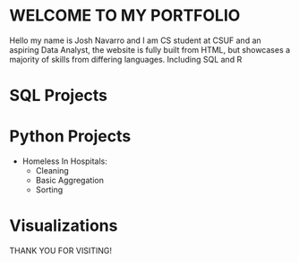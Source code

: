 # WELCOME TO MY PORTFOLIO
Hello my name is Josh Navarro and I am  CS student at CSUF and an aspiring Data Analyst,
the website is fully built from HTML, but showcases a majority of skills from differing languages. 
Including SQL and R

# SQL Projects

# Python Projects
- Homeless In Hospitals:
    - Cleaning
    - Basic Aggregation
    - Sorting

# Visualizations

THANK YOU FOR VISITING!
